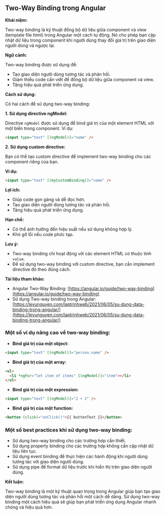 ## Two-Way Binding trong Angular

**Khái niệm:**

Two-way binding là kỹ thuật đồng bộ dữ liệu giữa component và view (template file html) trong Angular một cách tự động. Nó cho phép bạn cập nhật dữ liệu trong component khi người dùng thay đổi giá trị trên giao diện người dùng và ngược lại.

**Ngữ cảnh:**

Two-way binding được sử dụng để:

* Tạo giao diện người dùng tương tác và phản hồi.
* Giảm thiểu code cần viết để đồng bộ dữ liệu giữa component và view.
* Tăng hiệu quả phát triển ứng dụng.

**Cách sử dụng:**

Có hai cách để sử dụng two-way binding:

**1. Sử dụng directive ngModel:**

Directive `ngModel` được sử dụng để bind giá trị của một element HTML với một biến trong component. Ví dụ:

```html
<input type="text" [(ngModel)]="name" />
```

**2. Sử dụng custom directive:**

Bạn có thể tạo custom directive để implement two-way binding cho các component riêng của bạn.

**Ví dụ:**

```html
<input type="text" [(myCustomBinding)]="name" />
```

**Lợi ích:**

* Giúp code gọn gàng và dễ đọc hơn.
* Tạo giao diện người dùng tương tác và phản hồi.
* Tăng hiệu quả phát triển ứng dụng.

**Hạn chế:**

* Có thể ảnh hưởng đến hiệu suất nếu sử dụng không hợp lý.
* Khó gỡ lỗi nếu code phức tạp.

**Lưu ý:**

* Two-way binding chỉ hoạt động với các element HTML có thuộc tính `value`.
* Để sử dụng two-way binding với custom directive, bạn cần implement directive đó theo đúng cách.

**Tài liệu tham khảo:**

* Angular Two-Way Binding: [https://angular.io/guide/two-way-binding](https://angular.io/guide/two-way-binding)
* Sử dụng Two-way binding trong Angular: [https://levunguyen.com/laptrinhweb/2021/06/05/su-dung-data-binding-trong-angular/](https://levunguyen.com/laptrinhweb/2021/06/05/su-dung-data-binding-trong-angular/)

### Một số ví dụ nâng cao về two-way binding:

* **Bind giá trị của một object:**

```html
<input type="text" [(ngModel)]="person.name" />
```

* **Bind giá trị của một array:**

```html
<ul>
  <li *ngFor="let item of items" [(ngModel)]="item"></li>
</ul>
```

* **Bind giá trị của một expression:**

```html
<input type="text" [(ngModel)]="2 + 2" />
```

* **Bind giá trị của một function:**

```html
<button (click)="onClick()">{{ buttonText }}</button>
```

### Một số best practices khi sử dụng two-way binding:

* Sử dụng two-way binding cho các trường hợp cần thiết.
* Sử dụng property binding cho các trường hợp không cần cập nhật dữ liệu liên tục.
* Sử dụng event binding để thực hiện các hành động khi người dùng tương tác với giao diện người dùng.
* Sử dụng pipe để format dữ liệu trước khi hiển thị trên giao diện người dùng.

**Kết luận:**

Two-way binding là một kỹ thuật quan trọng trong Angular giúp bạn tạo giao diện người dùng tương tác và phản hồi một cách dễ dàng. Sử dụng two-way binding một cách hiệu quả sẽ giúp bạn phát triển ứng dụng Angular nhanh chóng và hiệu quả hơn.